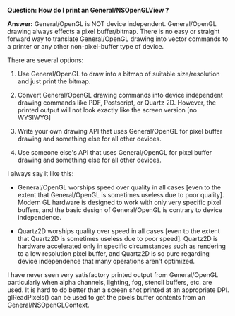 **Question: How do I print an General/NSOpenGLView ?**

**Answer:**
General/OpenGL is NOT device independent.  General/OpenGL drawing always effects a pixel buffer/bitmap.  There is no easy or straight forward way to translate General/OpenGL drawing into vector commands to a printer or any other non-pixel-buffer type of device. 

There are several options:

1) Use General/OpenGL to draw into a bitmap of suitable size/resolution and just print the bitmap.

2) Convert General/OpenGL drawing commands into device independent drawing commands like PDF, Postscript, or Quartz 2D.  However, the printed output will not look exactly like the screen version [no WYSIWYG]

3) Write your own drawing API that uses General/OpenGL for pixel buffer drawing and something else for all other devices.

4) Use someone else's API that uses General/OpenGL for pixel buffer drawing and something else for all other devices.

I always say it like this: 

- General/OpenGL worships speed over quality in all cases [even to the extent that General/OpenGL is sometimes useless due to poor quality].  Modern GL hardware is designed to work with only very specific pixel buffers, and the basic design of General/OpenGL is contrary to device independence.  

- Quartz2D worships quality over speed in all cases [even to the extent that Quartz2D is sometimes useless due to poor speed]. Quartz2D is hardware accelerated only in specific circumstances such as rendering to a low resolution pixel buffer, and Quartz2D is so pure regarding device independence that many operations aren't optimized.

I have never seen very satisfactory printed output from General/OpenGL particularly when alpha channels, lighting, fog, stencil buffers, etc. are used.  It is hard to do better than a screen shot printed at an appropriate DPI.  glReadPixels() can be used to get the pixels buffer contents from an General/NSOpenGLContext.